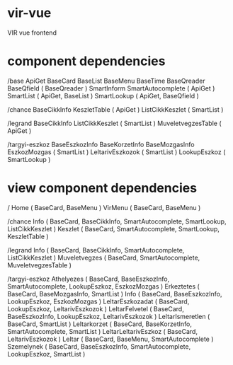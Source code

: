 # vir-vue
VIR vue frontend

# component dependencies

/base
ApiGet
BaseCard
BaseList
BaseMenu
BaseTime
BaseQreader
BaseQfield            ( BaseQreader )
SmartInform
SmartAutocomplete     ( ApiGet )
SmartList             ( ApiGet, BaseList )
SmartLookup           ( ApiGet, BaseQfield )

/chance
BaseCikkInfo
KeszletTable          ( ApiGet )
ListCikkKeszlet       ( SmartList )

/legrand
BaseCikkInfo
ListCikkKeszlet       ( SmartList )
MuveletvegzesTable    ( ApiGet )

/targyi-eszkoz
BaseEszkozInfo
BaseKorzetInfo
BaseMozgasInfo
EszkozMozgas          ( SmartList )
LeltarivEszkozok      ( SmartList )
LookupEszkoz          ( SmartLookup )


# view component dependencies
/
Home                  ( BaseCard, BaseMenu )
VirMenu               ( BaseCard, BaseMenu )

/chance
Info                  ( BaseCard, BaseCikkInfo, SmartAutocomplete, SmartLookup, ListCikkKeszlet )
Keszlet               ( BaseCard, SmartAutocomplete, SmartLookup, KeszletTable )

/legrand
Info                  ( BaseCard, BaseCikkInfo, SmartAutocomplete, ListCikkKeszlet )
Muveletvegzes         ( BaseCard, SmartAutocomplete, MuveletvegzesTable )

/targyi-eszkoz
Athelyezes            ( BaseCard, BaseEszkozInfo, SmartAutocomplete, LookupEszkoz, EszkozMozgas )
Erkeztetes            ( BaseCard, BaseMozgasInfo, SmartList )
Info                  ( BaseCard, BaseEszkozInfo, LookupEszkoz, EszkozMozgas )
LeltarEszkozadat      ( BaseCard, LookupEszkoz, LeltarivEszkozok )
LeltarFelvetel        ( BaseCard, BaseEszkozInfo, LookupEszkoz, LeltarivEszkozok )
LeltarIsmeretlen      ( BaseCard, SmartList )
Leltarkorzet          ( BaseCard, BaseKorzetInfo, SmartAutocomplete, SmartList )
LeltarLeltarivEszkoz  ( BaseCard, LeltarivEszkozok )
Leltar                ( BaseCard, BaseMenu, SmartAutocomplete )
Szemelynek            ( BaseCard, BaseEszkozInfo, SmartAutocomplete, LookupEszkoz, SmartList )
